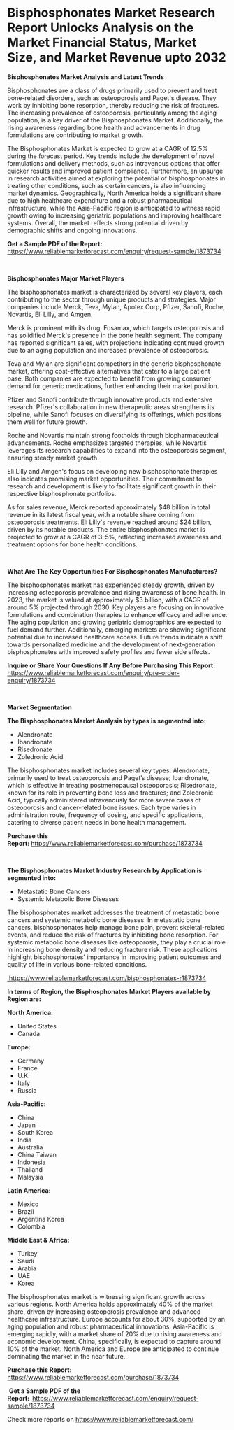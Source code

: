 <p><h1>Bisphosphonates Market Research Report Unlocks Analysis on the Market Financial Status, Market Size, and Market Revenue upto 2032</h1></p><p><strong>Bisphosphonates Market Analysis and Latest Trends</strong></p>
<p><p>Bisphosphonates are a class of drugs primarily used to prevent and treat bone-related disorders, such as osteoporosis and Paget's disease. They work by inhibiting bone resorption, thereby reducing the risk of fractures. The increasing prevalence of osteoporosis, particularly among the aging population, is a key driver of the Bisphosphonates Market. Additionally, the rising awareness regarding bone health and advancements in drug formulations are contributing to market growth.</p><p>The Bisphosphonates Market is expected to grow at a CAGR of 12.5% during the forecast period. Key trends include the development of novel formulations and delivery methods, such as intravenous options that offer quicker results and improved patient compliance. Furthermore, an upsurge in research activities aimed at exploring the potential of bisphosphonates in treating other conditions, such as certain cancers, is also influencing market dynamics. Geographically, North America holds a significant share due to high healthcare expenditure and a robust pharmaceutical infrastructure, while the Asia-Pacific region is anticipated to witness rapid growth owing to increasing geriatric populations and improving healthcare systems. Overall, the market reflects strong potential driven by demographic shifts and ongoing innovations.</p></p>
<p><strong>Get a Sample PDF of the Report:&nbsp;</strong> <a href="https://www.reliablemarketforecast.com/enquiry/request-sample/1873734?utm_campaign=3071&utm_medium=2&utm_source=Github&utm_content=ia&utm_term=08032025&utm_id=bisphosphonates">https://www.reliablemarketforecast.com/enquiry/request-sample/1873734</a></p>
<p>&nbsp;</p>
<p><strong>Bisphosphonates Major Market Players</strong></p>
<p><p>The bisphosphonates market is characterized by several key players, each contributing to the sector through unique products and strategies. Major companies include Merck, Teva, Mylan, Apotex Corp, Pfizer, Sanofi, Roche, Novartis, Eli Lilly, and Amgen.</p><p>Merck is prominent with its drug, Fosamax, which targets osteoporosis and has solidified Merck's presence in the bone health segment. The company has reported significant sales, with projections indicating continued growth due to an aging population and increased prevalence of osteoporosis.</p><p>Teva and Mylan are significant competitors in the generic bisphosphonate market, offering cost-effective alternatives that cater to a large patient base. Both companies are expected to benefit from growing consumer demand for generic medications, further enhancing their market position.</p><p>Pfizer and Sanofi contribute through innovative products and extensive research. Pfizer's collaboration in new therapeutic areas strengthens its pipeline, while Sanofi focuses on diversifying its offerings, which positions them well for future growth.</p><p>Roche and Novartis maintain strong footholds through biopharmaceutical advancements. Roche emphasizes targeted therapies, while Novartis leverages its research capabilities to expand into the osteoporosis segment, ensuring steady market growth.</p><p>Eli Lilly and Amgen's focus on developing new bisphosphonate therapies also indicates promising market opportunities. Their commitment to research and development is likely to facilitate significant growth in their respective bisphosphonate portfolios.</p><p>As for sales revenue, Merck reported approximately $48 billion in total revenue in its latest fiscal year, with a notable share coming from osteoporosis treatments. Eli Lilly's revenue reached around $24 billion, driven by its notable products. The entire bisphosphonates market is projected to grow at a CAGR of 3-5%, reflecting increased awareness and treatment options for bone health conditions.</p></p>
<p>&nbsp;</p>
<p><strong>What Are The Key Opportunities For Bisphosphonates Manufacturers?</strong></p>
<p><p>The bisphosphonates market has experienced steady growth, driven by increasing osteoporosis prevalence and rising awareness of bone health. In 2023, the market is valued at approximately $3 billion, with a CAGR of around 5% projected through 2030. Key players are focusing on innovative formulations and combination therapies to enhance efficacy and adherence. The aging population and growing geriatric demographics are expected to fuel demand further. Additionally, emerging markets are showing significant potential due to increased healthcare access. Future trends indicate a shift towards personalized medicine and the development of next-generation bisphosphonates with improved safety profiles and fewer side effects.</p></p>
<p><strong>Inquire or Share Your Questions If Any Before Purchasing This Report:</strong> <a href="https://www.reliablemarketforecast.com/enquiry/pre-order-enquiry/1873734?utm_campaign=3071&utm_medium=2&utm_source=Github&utm_content=ia&utm_term=08032025&utm_id=bisphosphonates">https://www.reliablemarketforecast.com/enquiry/pre-order-enquiry/1873734</a></p>
<p>&nbsp;</p>
<p><strong>Market Segmentation</strong></p>
<p><strong>The Bisphosphonates Market Analysis by types is segmented into:</strong></p>
<p><ul><li>Alendronate</li><li>Ibandronate</li><li>Risedronate</li><li>Zoledronic Acid</li></ul></p>
<p><p>The bisphosphonates market includes several key types: Alendronate, primarily used to treat osteoporosis and Paget’s disease; Ibandronate, which is effective in treating postmenopausal osteoporosis; Risedronate, known for its role in preventing bone loss and fractures; and Zoledronic Acid, typically administered intravenously for more severe cases of osteoporosis and cancer-related bone issues. Each type varies in administration route, frequency of dosing, and specific applications, catering to diverse patient needs in bone health management.</p></p>
<p><strong>Purchase this Report:&nbsp;</strong><a href="https://www.reliablemarketforecast.com/purchase/1873734?utm_campaign=3071&utm_medium=2&utm_source=Github&utm_content=ia&utm_term=08032025&utm_id=bisphosphonates">https://www.reliablemarketforecast.com/purchase/1873734</a></p>
<p>&nbsp;</p>
<p><strong>The Bisphosphonates Market Industry Research by Application is segmented into:</strong></p>
<p><ul><li>Metastatic Bone Cancers</li><li>Systemic Metabolic Bone Diseases</li></ul></p>
<p><p>The bisphosphonates market addresses the treatment of metastatic bone cancers and systemic metabolic bone diseases. In metastatic bone cancers, bisphosphonates help manage bone pain, prevent skeletal-related events, and reduce the risk of fractures by inhibiting bone resorption. For systemic metabolic bone diseases like osteoporosis, they play a crucial role in increasing bone density and reducing fracture risk. These applications highlight bisphosphonates' importance in improving patient outcomes and quality of life in various bone-related conditions.</p></p>
<p><a href="https://www.reliablemarketforecast.com/bisphosphonates-r1873734?utm_campaign=3071&utm_medium=2&utm_source=Github&utm_content=ia&utm_term=08032025&utm_id=bisphosphonates">&nbsp;https://www.reliablemarketforecast.com/bisphosphonates-r1873734</a></p>
<p><strong>In terms of Region, the Bisphosphonates Market Players available by Region are:</strong></p>
<p>
    <p> <strong> North America: </strong>
        <ul>
            <li>United States</li>
            <li>Canada</li>
        </ul>
        </p> 
    <p> <strong> Europe: </strong>
        <ul>
            <li>Germany</li>
            <li>France</li>
            <li>U.K.</li>
            <li>Italy</li>
            <li>Russia</li>
        </ul>
        </p> 
    <p> <strong> Asia-Pacific: </strong>
        <ul>
            <li>China</li>
            <li>Japan</li>
            <li>South Korea</li>
            <li>India</li>
            <li>Australia</li>
            <li>China Taiwan</li>
            <li>Indonesia</li>
            <li>Thailand</li>
            <li>Malaysia</li>
        </ul>
        </p> 
    <p> <strong> Latin America: </strong>
        <ul>
            <li>Mexico</li>
            <li>Brazil</li>
            <li>Argentina Korea</li>
            <li>Colombia</li>
        </ul>
        </p> 
    <p> <strong> Middle East & Africa: </strong>
        <ul>
            <li>Turkey</li>
            <li>Saudi</li>
            <li>Arabia</li>
            <li>UAE</li>
            <li>Korea</li>
        </ul>
    </p>
    </p>
<p><p>The bisphosphonates market is witnessing significant growth across various regions. North America holds approximately 40% of the market share, driven by increasing osteoporosis prevalence and advanced healthcare infrastructure. Europe accounts for about 30%, supported by an aging population and robust pharmaceutical innovations. Asia-Pacific is emerging rapidly, with a market share of 20% due to rising awareness and economic development. China, specifically, is expected to capture around 10% of the market. North America and Europe are anticipated to continue dominating the market in the near future.</p></p>
<p><strong>Purchase this Report: </strong><a href="https://www.reliablemarketforecast.com/purchase/1873734?utm_campaign=3071&utm_medium=2&utm_source=Github&utm_content=ia&utm_term=08032025&utm_id=bisphosphonates">https://www.reliablemarketforecast.com/purchase/1873734</a></p>
<p>&nbsp;<strong>Get a Sample PDF of the Report:&nbsp;&nbsp;</strong><a href="https://www.reliablemarketforecast.com/enquiry/request-sample/1873734?utm_campaign=3071&utm_medium=2&utm_source=Github&utm_content=ia&utm_term=08032025&utm_id=bisphosphonates">https://www.reliablemarketforecast.com/enquiry/request-sample/1873734</a></p>
<p><strong></strong></p>
<p>Check more reports on <a href="https://www.reliablemarketforecast.com/?utm_campaign=3071&utm_medium=2&utm_source=Github&utm_content=ia&utm_term=08032025&utm_id=bisphosphonates">https://www.reliablemarketforecast.com/</a></p>